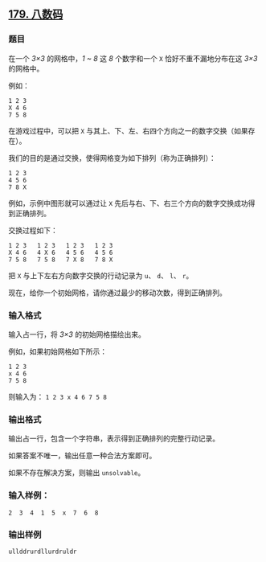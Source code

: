 ## [179. 八数码](https://www.acwing.com/problem/content/181/)

### 题目

在一个 *3×3* 的网格中，*1 ~ 8* 这 *8* 个数字和一个 `X` 恰好不重不漏地分布在这 *3×3* 的网格中。

例如：

```
1 2 3
X 4 6
7 5 8
```

在游戏过程中，可以把 `X` 与其上、下、左、右四个方向之一的数字交换（如果存在）。

我们的目的是通过交换，使得网格变为如下排列（称为正确排列）：

```
1 2 3
4 5 6
7 8 X
```

例如，示例中图形就可以通过让 `X` 先后与右、下、右三个方向的数字交换成功得到正确排列。

交换过程如下：

```
1 2 3   1 2 3   1 2 3   1 2 3
X 4 6   4 X 6   4 5 6   4 5 6
7 5 8   7 5 8   7 X 8   7 8 X
```

把 `X` 与上下左右方向数字交换的行动记录为 `u`、 `d`、 `l`、 `r`。

现在，给你一个初始网格，请你通过最少的移动次数，得到正确排列。

### 输入格式

输入占一行，将 *3×3* 的初始网格描绘出来。

例如，如果初始网格如下所示：

```
1 2 3
x 4 6
7 5 8
```

则输入为： `1 2 3 x 4 6 7 5 8`

### 输出格式

输出占一行，包含一个字符串，表示得到正确排列的完整行动记录。

如果答案不唯一，输出任意一种合法方案即可。

如果不存在解决方案，则输出 `unsolvable`。

### 输入样例：

```
2  3  4  1  5  x  7  6  8
```

### 输出样例

```
ullddrurdllurdruldr
```
